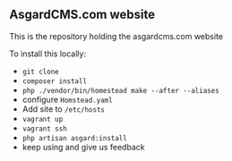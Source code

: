 ## AsgardCMS.com website

This is the repository holding the asgardcms.com website

To install this locally:

- `git clone`
- `composer install`
- `php ./vendor/bin/homestead make --after --aliases`
- configure `Homstead.yaml`
- Add site to `/etc/hosts`
- `vagrant up`
- `vagrant ssh`
- `php artisan asgard:install`
- keep using and give us feedback
